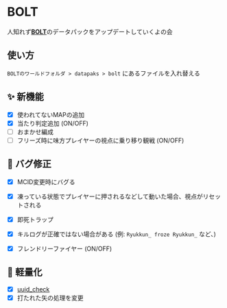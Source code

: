# BOLT
人知れず[**BOLT**](https://archive.crowdford.com/maps/bolt)のデータパックをアップデートしていくよの会


## 使い方
`BOLTのワールドフォルダ > datapaks > bolt` にあるファイルを入れ替える


## ✨ 新機能
- [x] 使われてないMAPの追加
- [x] 当たり判定追加 (ON/OFF)
- [ ] おまかせ編成
- [ ] フリーズ時に味方プレイヤーの視点に乗り移り観戦 (ON/OFF)

## 🐜 バグ修正
- [x] MCID変更時にバグる
- [x] 凍っている状態でプレイヤーに押されるなどして動いた場合、視点がリセットされる
- [x] 即死トラップ
- [x] キルログが正確ではない場合がある (例: `Ryukkun_ froze Ryukkun_` など、)
- [x] フレンドリーファイヤー (ON/OFF)


## 🐎 軽量化
- [x] [uuid_check](https://github.com/Ryukkun/bolt/commits/main/data/kill_handle/functions/uuid_check)
- [x] 打たれた矢の処理を変更